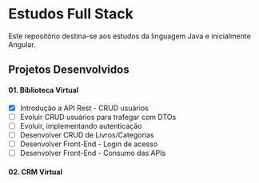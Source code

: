 # Estudos Full Stack

Este repositório destina-se aos estudos da linguagem Java e inicialmente Angular.

## Projetos Desenvolvidos

#### 01. Biblioteca Virtual
  + [x] Introdução a API Rest - CRUD usuários
  + [ ] Evoluir CRUD usuários para trafegar com DTOs
  + [ ] Evoluir, implementando autenticação
  + [ ] Desenvolver CRUD de Livros/Categorias
  + [ ] Desenvolver Front-End - Login de acesso
  + [ ] Desenvolver Front-End - Consumo das APIs

#### 02. CRM Virtual 
